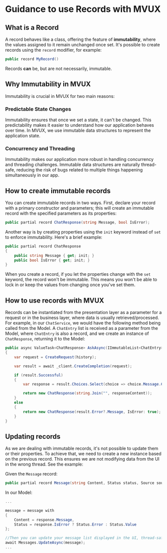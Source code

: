 # Guidance to use Records with MVUX

## What is a Record

A record behaves like a class, offering the feature of **immutability**, where the values assigned to it remain unchanged once set. It's possible to create records using the `record` modifier, for example:

```csharp
public record MyRecord()
```

Records **can** be, but are not necessarily, immutable.

## Why Immutability in MVUX

Immutability is crucial in MVUX for two main reasons:

### Predictable State Changes

Immutability ensures that once we set a state, it can't be changed. This predictability makes it easier to understand how our application behaves over time. In MVUX, we use immutable data structures to represent the application state.

### Concurrency and Threading

Immutability makes our application more robust in handling concurrency and threading challenges. Immutable data structures are naturally thread-safe, reducing the risk of bugs related to multiple things happening simultaneously in our app.

## How to create immutable records

You can create immutable records in two ways. First, declare your record with a primary constructor and parameters; this will create an immutable record with the specified parameters as its properties:

```csharp
public partial record ChatResponse(string Message, bool IsError);
```

Another way is by creating properties using the `init` keyword instead of `set` to enforce immutability. Here's a brief example:

```csharp
public partial record ChatResponse
{
    public string Message { get; init; }
    public bool IsError { get; init; }
}
```

When you create a record, if you let the properties change with the `set` keyword, the record won't be immutable. This means you won't be able to lock in or keep the values from changing once you've set them.

## How to use records with MVUX

Records can be instantiated from the presentation layer as a parameter for a request or in the business layer, where data is usually retrieved/processed. For example, in our `ChatService`, we would have the following method being called from the Model. A `ChatEntry` list is received as a parameter from the Model, where `ChatEntry` is also a record, and we create an instance of `ChatResponse`, returning it to the Model:

```csharp
public async ValueTask<ChatResponse> AskAsync(IImmutableList<ChatEntry> history)
{
    var request = CreateRequest(history);

    var result = await _client.CreateCompletion(request);

    if (result.Successful)
    {
        var response = result.Choices.Select(choice => choice.Message.Content);

        return new ChatResponse(string.Join("", responseContent));
    }
    else
    {
        return new ChatResponse(result.Error?.Message, IsError: true);
    }
}
```

## Updating records

As we are dealing with immutable records, it's not possible to update them or their properties. To achieve that, we need to create a new instance based on the previous record. This ensures we are not modifying data from the UI in the wrong thread. See the example:

Given the `Message` record:

```csharp
public partial record Message(string Content, Status status, Source source);
```

In our Model:

```csharp
...

message = message with
{
    Content = response.Message,
    Status = response.IsError ? Status.Error : Status.Value
};

//Then you can update your message list displayed in the UI, thread-safe
await Messages.UpdateAsync(message);
...

```